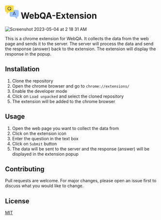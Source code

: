 # <img src="https://raw.githubusercontent.com/kishanmurthy/WebQA-Extension/main/images/main_128.png" alt= “Logo” width="45" height="45">  WebQA-Extension 

![Screenshot 2023-05-04 at 2 18 31 AM](https://user-images.githubusercontent.com/25534697/236163239-7b4bb04e-bc58-43f3-b342-b5b39b0ac051.png)




This is a chrome extension for WebQA. It collects the data from the web page and sends it to the server. The server will process the data and send the response (answer) back to the extension. The extension will display the response in the popup.

## Installation

1. Clone the repository
2. Open the chrome browser and go to `chrome://extensions/`
3. Enable the developer mode
4. Click on `Load unpacked` and select the cloned repository
5. The extension will be added to the chrome browser

## Usage

1. Open the web page you want to collect the data from
2. Click on the extension icon
3. Enter the question in the text box
4. Click on `Submit` button
5. The data will be sent to the server and the response (answer) will be displayed in the extension popup

## Contributing

Pull requests are welcome. For major changes, please open an issue first to discuss what you would like to change.

## License

[MIT](
https://choosealicense.com/licenses/mit/)
